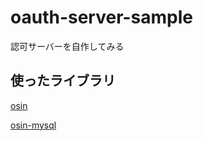 # oauth-server-sample
認可サーバーを自作してみる

## 使ったライブラリ

[osin](https://github.com/RangelReale/osin)

[osin-mysql](https://github.com/felipeweb/osin-mysql)
